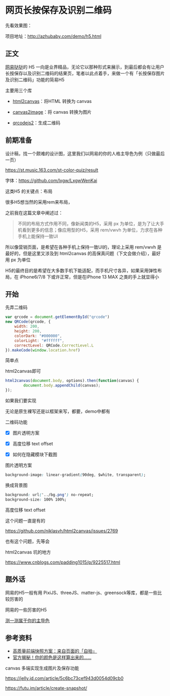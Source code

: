 # 网页长按保存及识别二维码



先看效果图：



项目地址：http://azhubaby.com/demo/h5.html





## 正文

[网易哒哒](http://d.news.163.com/#/h5)的 H5 一向是业界精品，无论它以那种形式来展示，到最后都会有让用户长按保存以及识别二维码的结果页，笔者以此点着手，来做一个有「长按保存图片及识别二维码」功能的简易H5

主要用三个库

- [html2canvas](https://html2canvas.hertzen.com/)：将HTML 转换为 canvas

- [canvas2image](https://github.com/hongru/canvas2image)：将 canvas 转换为图片

- [qrcodejs2](https://www.npmjs.com/package/qrcodejs2)：生成二维码



## 前期准备



设计稿，找一个颇难的设计图，这里我们以网易的你的人格主导色为例（只做最后一页）

https://st.music.163.com/st-color-quiz/result

字体：https://github.com/lxgw/LxgwWenKai

这类H5 的关键点：布局

很多H5想当然的采用rem来布局，



之前我在这篇文章中阐述过：

> 不同的布局方式作用不同，像新闻类的H5，采用 px 为单位，是为了让大手机看到更多的信息；像应用型的H5，采用 rem/vwvh 为单位，力求在各种手机上能保持一致UI

所以像营销页面，是希望在各种手机上保持一致UI的，理论上采用 rem/vwvh 是最好的，但是这里又涉及到 html2canvas 的高保真问题（下文会做介绍），最好用 px 为单位

H5的最终目的是希望在大多数手机下能适配，而手机尺寸各异，如果采用弹性布局，在 iPhone6/7/8 下或许正常，但是在iPhone 13 MAX 之类的手上就显得小







## 开始

先弄二维码

```javascript
var qrcode = document.getElementById("qrcode")
new QRCode(qrcode, {
    width: 200,
    height: 200,
    colorDark: "#000000",
    colorLight: "#ffffff",
    correctLevel: QRCode.CorrectLevel.L
}).makeCode(window.location.href)
```







简单点

html2canvas即可

```javascript
html2canvas(document.body, options).then(function(canvas) {
        document.body.appendChild(canvas);
});
```

如果我们要实现

无论是原生裸写还是以框架来写，都要，demo中都有





二维码功能











- [x] 图片透明方案
- [x] 高度位移 text offset
- [x] 如何在隐藏模块下截图





图片透明方案

```css
background-image: linear-gradient(90deg, $white, transparent);
```

换成背景图

```css
background: url('../bg.png') no-repeat;
background-size: 100% 100%;
```





高度位移 text offset

这个问题一直是有的

https://github.com/niklasvh/html2canvas/issues/2769

也有这个问题，先等会



html2canvas 坑的地方

https://www.cnblogs.com/padding1015/p/9225517.html



## 题外话

网易的H5一般有用 PixiJS、threeJS、matter-js、greensock等库，都是一些比较厉害的



网易的一些厉害的H5

[测一测属于你的主导色](https://st.music.163.com/st-color-quiz)





## 参考资料

- [高质量前端快照方案：来自页面的「自拍」](https://musicfe.dev/canvas-snapshot/)
- [官方揭秘！你的颜色是这样算出来的……](https://musicfe.dev/color-quiz/)





canvas 多端实现生成图片及保存功能

https://jelly.jd.com/article/5c6bc73cef943d0054d09cb0

https://futu.im/article/create-snapshot/
